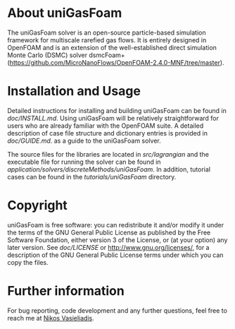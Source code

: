 # About uniGasFoam
The uniGasFoam solver is an open-source particle-based simulation framework for multiscale rarefied gas flows. It is entirely designed in OpenFOAM and is an extension of the well-established direct simulation Monte Carlo (DSMC) solver dsmcFoam+ (https://github.com/MicroNanoFlows/OpenFOAM-2.4.0-MNF/tree/master).

# Installation and Usage
Detailed instructions for installing and building uniGasFoam can be found in *doc/INSTALL.md*. Using uniGasFoam will be relatively straightforward for users who are already familiar with the OpenFOAM suite. A detailed description of case file structure and dictionary entries is provided in *doc/GUIDE.md*. as a guide to the uniGasFoam solver. 

The source files for the libraries are located in *src/lagrangian* and the executable file for running the solver can be found in *application/solvers/discreteMethods/uniGasFoam*. In addition, tutorial cases can be found in the *tutorials/uniGasFoam* directory.

# Copyright
uniGasFoam is free software: you can redistribute it and/or modify it under the terms of the GNU General Public License as published by the Free Software Foundation, either version 3 of the License, or (at your option) any later version. See *doc/LICENSE* or http://www.gnu.org/licenses/, for a description of the GNU General Public License terms under which you can copy the files.

# Further information
For bug reporting, code development and any further questions, feel free to reach me at [Nikos Vasieliadis](mailto:nikovasi93@gmail.com).
